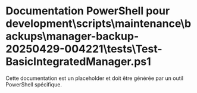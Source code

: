 # Documentation PowerShell pour development\scripts\maintenance\backups\manager-backup-20250429-004221\tests\Test-BasicIntegratedManager.ps1

Cette documentation est un placeholder et doit être générée par un outil PowerShell spécifique.
